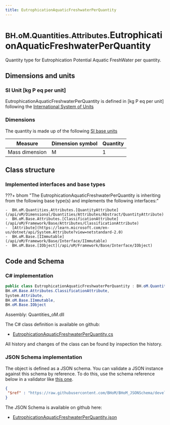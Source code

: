 ```yaml
---
title: EutrophicationAquaticFreshwaterPerQuantity
---
```


# <small>BH.oM.Quantities.Attributes.</small>**EutrophicationAquaticFreshwaterPerQuantity**

Quantity type for Eutrophication Potential Aquatic FreshWater per quantity.

## Dimensions and units

### SI Unit [kg P eq per unit]

EutrophicationAquaticFreshwaterPerQuantity is defined in [kg P eq per unit] following the [International System of Units](https://en.wikipedia.org/wiki/International_System_of_Units) 

### Dimensions

The quantity is made up of the following [SI base units](https://en.wikipedia.org/wiki/SI_base_unit)

| Measure        | Dimension symbol | Quantity |
|------------------|--------|----------|
| Mass dimension |  M  |1  |

## Class structure

### Implemented interfaces and base types

???+ bhom "The EutrophicationAquaticFreshwaterPerQuantity is inheriting from the following base type(s) and implements the following interfaces:"

    -  BH.oM.Quantities.Attributes.[QuantityAttribute](/api/oM/Dimensional/Quantities/Attributes/Abstract/QuantityAttribute)
    -  BH.oM.Base.Attributes.[ClassificationAttribute](/api/oM/Framework/Base/Attributes/ClassificationAttribute)
    -  [Attribute](https://learn.microsoft.com/en-us/dotnet/api/System.Attribute?view=netstandard-2.0)
    -  BH.oM.Base.[IImmutable](/api/oM/Framework/Base/Interface/IImmutable)
    -  BH.oM.Base.[IObject](/api/oM/Framework/Base/Interface/IObject)




## Code and Schema

### C# implementation

``` C# title="C#"
public class EutrophicationAquaticFreshwaterPerQuantity : BH.oM.Quantities.Attributes.QuantityAttribute,
BH.oM.Base.Attributes.ClassificationAttribute,
System.Attribute,
BH.oM.Base.IImmutable,
BH.oM.Base.IObject
```

Assembly: Quantities_oM.dll

The C# class definition is available on github:

- [EutrophicationAquaticFreshwaterPerQuantity.cs](https://github.com/BHoM/BHoM/blob/develop/Quantities_oM/Attributes\EutrophicationAquaticFreshwaterPerQuantity.cs)

All history and changes of the class can be found by inspection the history.
### JSON Schema implementation

The object is defined as a JSON schema. You can validate a JSON instance against this schema by reference. To do this, use the schema reference below in a validator like [this one](https://www.jsonschemavalidator.net/).

``` json title="JSON Schema"
{
 "$ref" : "https://raw.githubusercontent.com/BHoM/BHoM_JSONSchema/develop/Quantities_oM/Attributes/EutrophicationAquaticFreshwaterPerQuantity.json"
}
```

The JSON Schema is available on github here:

- [EutrophicationAquaticFreshwaterPerQuantity.json](https://github.com/BHoM/BHoM_JSONSchema/blob/develop/Quantities_oM/Attributes/EutrophicationAquaticFreshwaterPerQuantity.json)
